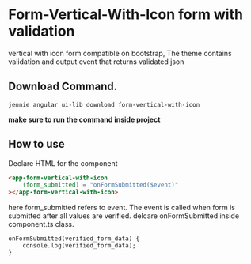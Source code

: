 
# Form-Vertical-With-Icon form with validation

 vertical with icon form compatible on bootstrap, The theme contains validation and output event that returns validated json

## Download Command.

```jennie angular ui-lib download form-vertical-with-icon```

**make sure to run the command inside project**

## How to use


Declare HTML for the component

```html
<app-form-vertical-with-icon
    (form_submitted) = "onFormSubmitted($event)"
></app-form-vertical-with-icon>
```

here form_submitted refers to event. The event is called when form is submitted after all values are verified. delcare onFormSubmitted inside component.ts class.

```
onFormSubmitted(verified_form_data) {
    console.log(verified_form_data);
}
```
